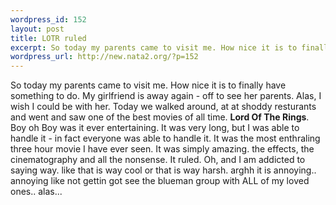 ```yaml
--- 
wordpress_id: 152
layout: post
title: LOTR ruled
excerpt: So today my parents came to visit me. How nice it is to finally have something to do. My girlfriend is away again - off to see her parents. Alas, I wish I could be with her. Today we walked around, at at shoddy resturants and went and saw one of the best movies of all time. Lord Of The Rings. Boy oh Boy was it ever entertaining. It was very long, but I was able to handle it - in fact every...
wordpress_url: http://new.nata2.org/?p=152
---
```

So today my parents came to visit me. How nice it is to finally have something to do. My girlfriend is away again - off to see her parents. Alas, I wish I could be with her. Today we walked around, at at shoddy resturants and went and saw one of the best movies of all time. <b>Lord Of The Rings</b>. Boy oh Boy was it ever entertaining. It was very long, but I was able to handle it - in fact everyone was able to handle it. It was the most enthraling three hour movie I have ever seen. It was simply amazing. the effects, the cinematography and all the nonsense. It ruled. Oh, and I am addicted to saying way. like that is way cool or that is way harsh. arghh it is annoying.. annoying like not gettin got see the blueman group with ALL of my loved ones.. alas...
